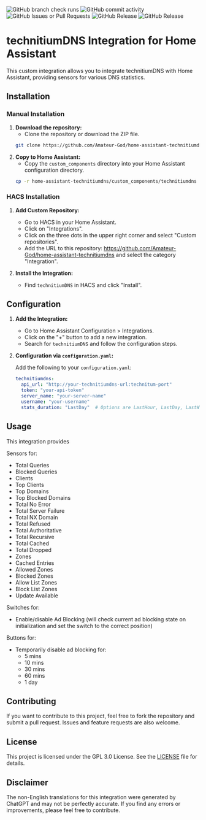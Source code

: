 ![GitHub branch check runs](https://img.shields.io/github/check-runs/Amateur-God/home-assistant-technitiumdns/main?style=plastic)
![GitHub commit activity](https://img.shields.io/github/commit-activity/t/Amateur-God/home-assistant-technitiumdns?style=plastic)
![GitHub Issues or Pull Requests](https://img.shields.io/github/issues/Amateur-God/home-assistant-technitiumdns?style=plastic)
![GitHub Release](https://img.shields.io/github/v/release/Amateur-God/home-assistant-technitiumdns?display_name=release&style=plastic&label=stable%20Release)
![GitHub Release](https://img.shields.io/github/v/release/Amateur-God/home-assistant-technitiumdns?include_prereleases&display_name=release&style=plastic&label=Beta%20Release)



# technitiumDNS Integration for Home Assistant

This custom integration allows you to integrate technitiumDNS with Home Assistant, providing sensors for various DNS statistics.

## Installation

### Manual Installation

1. **Download the repository:**
   - Clone the repository or download the ZIP file.
    ```bash
    git clone https://github.com/Amateur-God/home-assistant-technitiumdns.git
    ```
2. **Copy to Home Assistant:**
   - Copy the `custom_components` directory into your Home Assistant configuration directory.
    ```bash
    cp -r home-assistant-technitiumdns/custom_components/technitiumdns /path/to/your/home-assistant/config/custom_components/
    ```

### HACS Installation

1. **Add Custom Repository:**
   - Go to HACS in your Home Assistant.
   - Click on "Integrations".
   - Click on the three dots in the upper right corner and select "Custom repositories".
   - Add the URL to this repository: https://github.com/Amateur-God/home-assistant-technitiumdns and select the category "Integration".

2. **Install the Integration:**
   - Find `technitiumDNS` in HACS and click "Install".

## Configuration

1. **Add the Integration:**
   - Go to Home Assistant Configuration > Integrations.
   - Click on the "+" button to add a new integration.
   - Search for `technitiumDNS` and follow the configuration steps.

2. **Configuration via `configuration.yaml`:**

   Add the following to your `configuration.yaml`:

   ```yaml
   technitiumdns:
     api_url: "http://your-technitiumdns-url:technitum-port"
     token: "your-api-token"
     server_name: "your-server-name"
     username: "your-username"
     stats_duration: "LastDay"  # Options are LastHour, LastDay, LastWeek, LastMonth
   ```

## Usage

This integration provides

Sensors for:

- Total Queries
- Blocked Queries
- Clients
- Top Clients
- Top Domains
- Top Blocked Domains
- Total No Error
- Total Server Failure
- Total NX Domain
- Total Refused
- Total Authoritative
- Total Recursive
- Total Cached
- Total Dropped
- Zones
- Cached Entries
- Allowed Zones
- Blocked Zones
- Allow List Zones
- Block List Zones
- Update Available

Switches for:

- Enable/disable Ad Blocking (will check current ad blocking state on initialization and set the switch to the correct position)

Buttons for:

- Temporarily disable ad blocking for:
   - 5 mins
   - 10 mins
   - 30 mins
   - 60 mins
   - 1 day

## Contributing

If you want to contribute to this project, feel free to fork the repository and submit a pull request. Issues and feature requests are also welcome.

## License

This project is licensed under the GPL 3.0 License. See the [LICENSE](LICENSE) file for details.

## Disclaimer

The non-English translations for this integration were generated by ChatGPT and may not be perfectly accurate. If you find any errors or improvements, please feel free to contribute.
